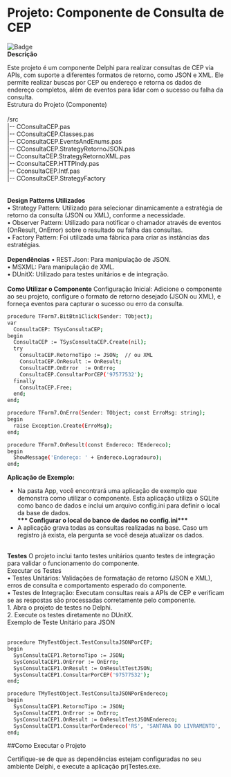 <h1>Projeto: Componente de Consulta de CEP</h1>


![Badge](https://img.shields.io/static/v1?label=delphi&message=language&color=blue&style=for-the-badge&logo=delphi)</br>
<b>Descrição</b></br>

Este projeto é um componente Delphi para realizar consultas de CEP via APIs, com suporte a diferentes formatos de retorno, como JSON e XML. Ele permite realizar buscas por CEP ou endereço e retorna os dados de endereço completos, além de eventos para lidar com o sucesso ou falha da consulta.</br>
Estrutura do Projeto (Componente)</br>
</br>
/src</br>
  |-- CConsultaCEP.pas</br>
  |-- CConsultaCEP.Classes.pas</br>
  |-- CConsultaCEP.EventsAndEnums.pas</br>
  |-- CConsultaCEP.StrategyRetornoJSON.pas</br>
  |-- CconsultaCEP.StrategyRetornoXML.pas</br>
  |-- CconsultaCEP.HTTPIndy.pas</br>
  |-- CconsultaCEP.Intf.pas</br>
  |-- CConsultaCEP.StrategyFactory</br>
  </br>
</br>
<b>Design Patterns Utilizados</b></br>
    • Strategy Pattern: Utilizado para selecionar dinamicamente a estratégia de retorno da consulta (JSON ou XML), conforme a necessidade.</br>
    • Observer Pattern: Utilizado para notificar o chamador através de eventos (OnResult, OnError) sobre o resultado ou falha das consultas.</br>
    • Factory Pattern:  Foi utilizada uma fábrica para criar as instâncias das estratégias.</br>
</br>
<b>Dependências</b>
    • REST.Json: Para manipulação de JSON.</br>
    • MSXML: Para manipulação de XML. </br>
    • DUnitX: Utilizado para testes unitários e de integração.</br>
    </br>
<b>Como Utilizar o Componente</b>
    Configuração Inicial: Adicione o componente ao seu projeto, configure o formato de retorno desejado (JSON ou XML), e forneça eventos para capturar o sucesso ou erro da consulta.</br>
```sh
procedure TForm7.BitBtn1Click(Sender: TObject);
var
  ConsultaCEP: TSysConsultaCEP;
begin
  ConsultaCEP := TSysConsultaCEP.Create(nil);
  try
    ConsultaCEP.RetornoTipo := JSON;  // ou XML
    ConsultaCEP.OnResult := OnResult;
    ConsultaCEP.OnError  := OnErro;
    ConsultaCEP.ConsultarPorCEP('97577532');
  finally
    ConsultaCEP.Free;
  end;
end;

procedure TForm7.OnErro(Sender: TObject; const ErroMsg: string);
begin
  raise Exception.Create(ErroMsg);
end;

procedure TForm7.OnResult(const Endereco: TEndereco);
begin
  ShowMessage('Endereço: ' + Endereco.Logradouro);
end;
```

<b>Aplicação de Exemplo:</b><br>
- Na pasta App, você encontrará uma aplicação de exemplo que demonstra como utilizar o componente. Esta aplicação utiliza o SQLite como banco de dados e inclui um arquivo config.ini para definir o local da base de dados. </br>
<b>*** Configurar o local do banco de dados no config.ini***</b><br>
- A aplicação grava todas as consultas realizadas na base. Caso um registro já exista, ela pergunta se você deseja atualizar os dados. </br>
</br>
<b>Testes</b>
O projeto inclui tanto testes unitários quanto testes de integração para validar o funcionamento do componente.</br>
Executar os Testes</br>
    • Testes Unitários: Validações de formatação de retorno (JSON e XML), erros de consulta e comportamento esperado do componente.</br>
    • Testes de Integração: Executam consultas reais a APIs de CEP e verificam se as respostas são processadas corretamente pelo componente.</br>
    1. Abra o projeto de testes no Delphi.</br>
    2. Execute os testes diretamente no DUnitX.</br>
Exemplo de Teste Unitário para JSON</br>
</br>

```sh
procedure TMyTestObject.TestConsultaJSONPorCEP;
begin
  SysConsultaCEP1.RetornoTipo := JSON;
  SysConsultaCEP1.OnError := OnErro;
  SysConsultaCEP1.OnResult := OnResultTestJSON;
  SysConsultaCEP1.ConsultarPorCEP('97577532');
end;

procedure TMyTestObject.TestConsultaJSONPorEndereco;
begin
  SysConsultaCEP1.RetornoTipo := JSON;
  SysConsultaCEP1.OnError := OnErro;
  SysConsultaCEP1.OnResult := OnResultTestJSONEndereco;
  SysConsultaCEP1.ConsultarPorEndereco('RS', 'SANTANA DO LIVRAMENTO', 'LUIZ PEDRO IRIGOIEN');
end;
```

##Como Executar o Projeto

Certifique-se de que as dependências estejam configuradas no seu ambiente Delphi, e execute a aplicação prjTestes.exe.</br>
